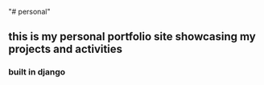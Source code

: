 "# personal" 


## this is my personal portfolio site showcasing my projects and activities

### built in django